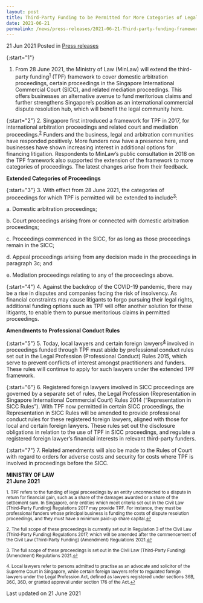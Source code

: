 ```yaml
---
layout: post
title: Third-Party Funding to be Permitted for More Categories of Legal Proceedings in Singapore
date: 2021-06-21
permalink: /news/press-releases/2021-06-21-Third-party-funding-framework-permitted-for-more-categories-of-legal-preceedings-in-Singapore 
---
```


21 Jun 2021 Posted in [Press releases](/news/press-releases)

{:start="1"}
1.	From 28 June 2021, the Ministry of Law (MinLaw) will extend the third-party funding<sup><a href="#fn1" id="ref1">1</a></sup> (TPF) framework to cover domestic arbitration proceedings, certain proceedings in the Singapore International Commercial Court (SICC), and related mediation proceedings. This offers businesses an alternative avenue to fund meritorious claims and further strengthens Singapore’s position as an international commercial dispute resolution hub, which will benefit the legal community here.

{:start="2"}
2.	Singapore first introduced a framework for TPF in 2017, for international arbitration proceedings and related court and mediation proceedings.<sup><a href="#fn2" id="ref2">2</a></sup> Funders and the business, legal and arbitration communities have responded positively. More funders now have a presence here, and businesses have shown increasing interest in additional options for financing litigation. Respondents to MinLaw’s public consultation in 2018 on the TPF framework also supported the extension of the framework to more categories of proceedings. The latest changes arise from their feedback.

**Extended Categories of Proceedings**

{:start="3"}
3.	With effect from 28 June 2021, the categories of proceedings for which TPF is permitted will be extended to include<sup><a href="#fn3" id="ref3">3</a></sup>:

  a. Domestic arbitration proceedings;
  
  b. Court proceedings arising from or connected with domestic arbitration proceedings;
  
  c. Proceedings commenced in the SICC, for as long as those proceedings remain in the SICC;
  
  d. Appeal proceedings arising from any decision made in the proceedings in paragraph 3c; and
  
  e. Mediation proceedings relating to any of the proceedings above.

{:start="4"}
4.	 Against the backdrop of the COVID-19 pandemic, there may be a rise in disputes and companies facing the risk of insolvency. As financial constraints may cause litigants to forgo pursuing their legal rights, additional funding options such as TPF will offer another solution for these litigants, to enable them to pursue meritorious claims in permitted proceedings.

**Amendments to Professional Conduct Rules**

{:start="5"}
5.	Today, local lawyers and certain foreign lawyers<sup><a href="#fn4" id="ref4">4</a></sup> involved in proceedings funded through TPF must abide by professional conduct rules set out in the Legal Profession (Professional Conduct) Rules 2015, which serve to prevent conflicts of interest amongst practitioners and funders. These rules will continue to apply for such lawyers under the extended TPF framework.

{:start="6"}
6.	Registered foreign lawyers involved in SICC proceedings are governed by a separate set of rules, the Legal Profession (Representation in Singapore International Commercial Court) Rules 2014 (“Representation in SICC Rules”). With TPF now permitted in certain SICC proceedings, the Representation in SICC Rules will be amended to provide professional conduct rules for these registered foreign lawyers, aligned with those for local and certain foreign lawyers. These rules set out the disclosure obligations in relation to the use of TPF in SICC proceedings, and regulate a registered foreign lawyer’s financial interests in relevant third-party funders.

{:start="7"}
7.	 Related amendments will also be made to the Rules of Court with regard to orders for adverse costs and security for costs where TPF is involved in proceedings before the SICC.


**MINISTRY OF LAW**<br>
**21 June 2021**

<p><sup id="fn1">1. TPF refers to the funding of legal proceedings by an entity unconnected to a dispute in return for financial gain, such as a share of the damages awarded or a share of the settlement sum. In Singapore, only entities which meet criteria set out in the Civil Law (Third-Party Funding) Regulations 2017 may provide TPF. For instance, they must be professional funders whose principal business is funding the costs of dispute resolution proceedings, and they must have a minimum paid-up share capital.<a href="#ref1" title="Jump back to footnote 1 in the text.">↩</a></sup></p>
<p><sup id="fn2">2. The full scope of these proceedings is currently set out in Regulation 3 of the Civil Law (Third-Party Funding) Regulations 2017, which will be amended after the commencement of the Civil Law (Third-Party Funding) (Amendment) Regulations 2021.<a href="#ref2" title="Jump back to footnote 2 in the text.">↩</a></sup></p>
<p><sup id="fn3">3. The full scope of these proceedings is set out in the Civil Law (Third-Party Funding) (Amendment) Regulations 2021.<a href="#ref3" title="Jump back to footnote 3 in the text.">↩</a></sup></p>
<p><sup id="fn4">4. Local lawyers refer to persons admitted to practise as an advocate and solicitor of the Supreme Court in Singapore, while certain foreign lawyers refer to regulated foreign lawyers under the Legal Profession Act, defined as lawyers registered under sections 36B, 36C, 36D, or granted approval under section 176 of the Act.<a href="#ref4" title="Jump back to footnote 4 in the text.">↩</a></sup></p>

<p class="right-side-updated">Last updated on 21 June 2021</p>
